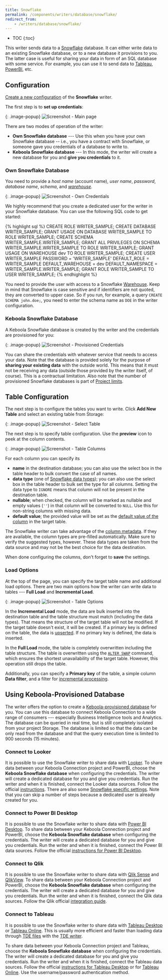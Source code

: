 ```yaml
---
title: Snowflake
permalink: /components/writers/database/snowflake/
redirect_from:
    - /writers/database/snowflake/
---
```


* TOC
{:toc}

This writer sends data to a [Snowflake](https://www.snowflake.com/) database. It can either write data
to an existing Snowflake database, or to a new database it provisions to you. The latter case is useful
for sharing your data in form of an SQL database with some service. For example, you can use it to send
data to [Tableau](https://www.tableau.com/), [PowerBI](https://powerbi.microsoft.com/en-us/), etc.

## Configuration
[Create a new configuration](/components/#creating-component-configuration) of the **Snowflake** writer.

The first step is to **set up credentials**:

{: .image-popup}
![Screenshot - Main page](/components/writers/database/snowflake/snowflake-1.png)

There are two modes of operation of the writer:

- **Own Snowflake database** --- Use this when you have your own Snowflake database -- i.e., you have a contract with Snowflake, or someone gave you credentials of a database to write to.
- **Keboola Snowflake database** --- In this mode, the writer will create a new database for you and **give you credentials** to it.

### Own Snowflake Database
You need to provide a *host name* (account name), *user name*, *password*, *database name*, *schema*, and *[warehouse](https://docs.snowflake.net/manuals/user-guide/warehouses.html)*.

{: .image-popup}
![Screenshot - Own Credentials](/components/writers/database/snowflake/snowflake-2.png)

We highly recommend that you create a dedicated user for the writer in your Snowflake database. You can use the following SQL code to get started:

{% highlight sql %}
CREATE ROLE WRITER_SAMPLE;
CREATE DATABASE WRITER_SAMPLE;
GRANT USAGE ON DATABASE WRITER_SAMPLE TO ROLE WRITER_SAMPLE;
CREATE SCHEMA WRITER_SAMPLE.WRITER_SAMPLE;
GRANT ALL PRIVILEGES ON SCHEMA WRITER_SAMPLE.WRITER_SAMPLE TO ROLE WRITER_SAMPLE;
GRANT USAGE ON WAREHOUSE dev TO ROLE WRITER_SAMPLE;
CREATE USER WRITER_SAMPLE PASSWORD = 'WRITER_SAMPLE'
			DEFAULT_ROLE = WRITER_SAMPLE
			DEFAULT_WAREHOUSE = dev
			DEFAULT_NAMESPACE = WRITER_SAMPLE.WRITER_SAMPLE;
GRANT ROLE WRITER_SAMPLE TO USER WRITER_SAMPLE;
{% endhighlight %}

You need to provide the user with access to a Snowflake [Warehouse](https://docs.snowflake.net/manuals/user-guide/warehouses.html).
Keep in mind that Snowflake is case sensitive and if identifiers are not quoted, they are converted to upper case. So if you run, for example, a
query `CREATE SCHEMA john.doe;`, you need to enter the schema name as `DOE` in the writer configuration.

### Keboola Snowflake Database
A Keboola Snowflake database is created by the writer and the credentials are provisioned for you:

{: .image-popup}
![Screenshot - Provisioned Credentials](/components/writers/database/snowflake/snowflake-3.png)

You can share the credentials with whatever service that needs to access your data.
Note that the database is provided solely for the purpose of **sharing your existing data** with the outside world.
This means that it must not be receiving any data (outside those provided by the writer itself, of course). This is a contractual limitation.
Also note that the number of provisioned Snowflake databases is part of [Project limits](/management/project/limits/).

## Table Configuration
The next step is to configure the tables you want to write. Click **Add New Table** and select an existing table from Storage:

{: .image-popup}
![Screenshot - Select Table](/components/writers/database/snowflake/snowflake-4.png)

The next step is to specify table configuration. Use the **preview** icon to peek at the column contents.

{: .image-popup}
![Screenshot - Table Columns](/components/writers/database/snowflake/snowflake-6.png)

For each column you can specify its

- **name** in the destination database; you can also use the select box in the table header to bulk convert the case of all names.
- **data type** (one of [Snowflake data types](https://docs.snowflake.net/manuals/sql-reference/data-types.html)); you can also use the select box in the table header to bulk set the type for all columns. Setting the data type to `IGNORE` means that column will not be present in the destination table.
- **nullable**; when checked, the column will be marked as nullable and empty values (`''`) in that column will be converted to `NULL`. Use this for non-string columns with missing data.
- **default value**; the provided value will be set as the [default value of the column](https://docs.snowflake.net/manuals/sql-reference/sql/create-table.html#optional-parameters) in the target table.

The Snowflake writer can take advantage of the [column metadata](/storage/tables/#metadata). If they are available, the
column types are pre-filled automatically. Make sure to verify the suggested types, however. These data types are taken
from the data source and may not be the best choice for the data destination.

When done configuring the columns, don't forget to **save** the settings.

### Load Options
At the top of the page, you can specify the target table name and additional load options. There are two main options how the writer
can write data to tables --- **Full Load** and **Incremental Load**.

{: .image-popup}
![Screenshot - Table Options](/components/writers/database/snowflake/snowflake-7.png)

In the **Incremental Load** mode, the data are bulk inserted into
the destination table and the table structure must match (including the data types). That means the structure of the target table
will not be modified. If the target table doesn't exist, it will be created. If a primary key is defined on the table, the
data is [upserted](https://en.wikipedia.org/wiki/Merge_(SQL)). If no primary key is defined, the data is inserted.

In the **Full Load** mode, the table is completely overwritten including the table structure. The table is overwritten
using the [`ALTER SWAP`](https://docs.snowflake.net/manuals/sql-reference/sql/alter-table.html#parameters) command, which ensures
the shortest unavailability of the target table. However, this operation still drops the table.

Additionally, you can specify a **Primary key** of the table, a simple column **Data filter**, and a filter for
[incremental processing](/storage/tables/#incremental-processing).

## Using Keboola-Provisioned Database
The writer offers the option to create a [Keboola-provisioned database](#keboola-snowflake-database) for you. You can
use this database to connect Keboola Connection to a wide range of consumers --- especially Business Intelligence tools and Analytics.
The database can be queried in real time, but is still completely isolated from your project Storage. The database is
limited so that the data can be only read from the database and that the query execution time is limited to
900 seconds (15 minutes).

### Connect to Looker
It is possible to use the Snowflake writer to share data with [Looker](https://looker.com/).
To share data between your Keboola Connection project and PowerBI, choose the **Keboola Snowflake database** when configuring the credentials.
The writer will create a dedicated database for you and give you credentials. Run the writer and when it is finished, 
connect the Looker data sources. Follow the official [instructions](https://docs.looker.com/setup-and-management/connecting-to-db).
There are also some [Snowflake specific settings](https://docs.looker.com/setup-and-management/database-config/snowflake#adding_the_connection). Note that you
can skip a number of steps because a dedicated user is already created for you.

### Connect to Power BI Desktop
It is possible to use the Snowflake writer to share data with [Power BI Desktop](https://powerbi.microsoft.com/en-us/desktop/).
To share data between your Keboola Connection project and PowerBI, choose the **Keboola Snowflake database** when configuring the credentials.
The writer will create a dedicated database for you and give you credentials. Run the writer and when it is finished, connect the Power BI data sources. Follow the official 
[instructions for Power BI Desktop](https://docs.microsoft.com/en-us/power-bi/desktop-connect-snowflake).

### Connect to Qlik
It is possible to use the Snowflake writer to share data with [Qlik Sense](https://www.qlik.com/us/products/qlik-sense)
and [QlikView](https://www.qlik.com/us/products/qlikview).
To share data between your Keboola Connection project and PowerBI, choose the **Keboola Snowflake database** when configuring the credentials.
The writer will create a dedicated database for you and give you credentials. Run the writer and when it is finished, connect the Qlik data sources. Follow the Qlik official
[integration guide](https://help.qlik.com/en-US/connectors/Subsystems/ODBC_connector_help/Content/Connectors_ODBC/Snowflake/Create-Snowflake-connection.htm).

### Connect to Tableau
It is possible to use the Snowflake writer to share data with [Tableau Desktop](https://www.tableau.com/products/desktop) or
[Tableau Online](https://www.tableau.com/products/cloud-bi). This is usually more efficient and
faster than loading data through [TDE files](https://www.tableau.com/about/blog/2014/7/understanding-tableau-data-extracts-part1)
with the [TDE writer](/components/writers/bi-tools/tableau/).

To share data between your Keboola Connection project and Tableau, choose the **Keboola Snowflake database** when configuring the credentials.
The writer will create a dedicated database for you and give you credentials. Run the writer and when it is finished, connect the Tableau data sources. Follow the official 
[instructions for Tableau Desktop](https://help.tableau.com/current/pro/desktop/en-us/examples_snowflake.htm)
or for [Tableau Online](https://help.tableau.com/current/online/en-us/to_connect_live_sql.htm). Use the username/password authentication method.
